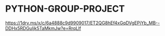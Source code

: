 # PYTHON-GROUP-PROJECT
https://1drv.ms/x/c/6a4888c9d9909017/ET2QG8hEf4xGqDVgEPjYb_MB--DDHx5RDGuIjk5TaMkmJw?e=RrqLlf
